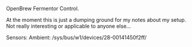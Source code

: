 OpenBrew Fermentor Control.

At the moment this is just a dumping ground for my notes about my setup. Not really interesting or applicable to anyone else...

Sensors:
Ambient: /sys/bus/w1/devices/28-00141450f2ff/



